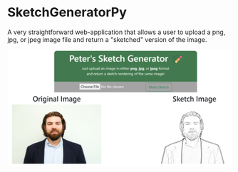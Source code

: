 # SketchGeneratorPy
A very straightforward web-application that allows a user to upload a png, jpg, or jpeg image file and return a "sketched" version of the image. 

![demo image](https://github.com/peter-w-bryant/SketchGeneratorPy/blob/main/demo.png)



